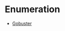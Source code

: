 # **Enumeration**
- [Gobuster](https://github.com/piratepope/notes/blob/main/Enumeration_Gobuster.md)
